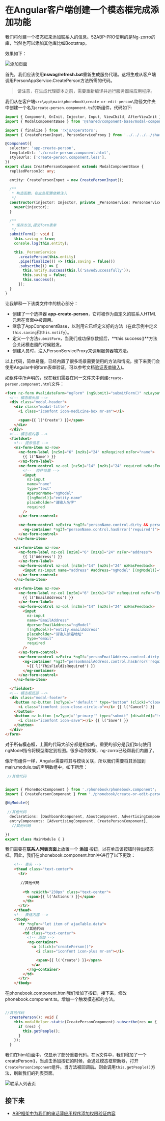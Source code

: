 # 在Angular客户端创建一个模态框完成添加功能

我们将创建一个模态框来添加联系人的信息。52ABP-PRO使用的是Ng-zorro的库，当然也可以添加其他库比如Bootstrap。

效果如下：


![添加页面](images/11.1.png)


首先，我们应该使用**nswag/refresh.bat**重新生成服务代理。这将生成从客户端调用PersonAppService.CreatePerson方法所需的代码。

> 请注意，在生成代理脚本之前，需要重新编译并运行服务器端应用程序。


我们从在客户端`src\app\main\phonebook\create-or-edit-person\`路径文件夹中创建一个名为`create-person.component.ts`的新组件，代码如下:



```typescript
import { Component, OnInit, Injector, Input, ViewChild, AfterViewInit } from '@angular/core';
import { ModalComponentBase } from '@shared/component-base/modal-component-base';

import { finalize } from 'rxjs/operators';
import { CreatePersonInput, PersonServiceProxy } from '../../../../shared/service-proxies/service-proxies';

@Component({
  selector: 'app-create-person',
  templateUrl: './create-person.component.html',
  styleUrls: ['create-person.component.less'],
})
export class CreatePersonComponent extends ModalComponentBase {
  repliedPersonId: any;

  entity: CreatePersonInput = new CreatePersonInput();

  /**
   * 构造函数，在此处配置依赖注入
   */
  constructor(injector: Injector, private _PersonService: PersonServiceProxy) {
    super(injector);
  }

  /**
   * 保存方法,提交form表单
   */
  submitForm(): void {
    this.saving = true;
    console.log(this.entity);

    this._PersonService
      .createPerson(this.entity)
      .pipe(finalize(() => (this.saving = false)))
      .subscribe(() => {
        this.notify.success(this.l('SavedSuccessfully'));
        this.saving = false;
        this.success();
      });
  }
}

```

让我解释一下该类文件中的核心部分：

- 创建了一个选择器 **app-create-person**，它将被作为自定义的联系人HTML元素在页面中被调用。
- 继承了AppComponentBase，以利用它已经定义好的方法（在此示例中定义`this.saving`和`this.notify`）。
- 定义一个方法`submitForm`，当我们成功保存数据后，**this.success()**方法会关闭模态窗的时候触发。
- 创建人员时，注入PersonServiceProxy来调用服务器端方法。

以上代码，简单易懂，已经内置了很多场景需要使用的方法和情况。接下来我们会使用Angular中的form表单验证，可以参考文档[验证表单输入](https://angular.cn/guide/form-validation))。
 


如组件中所声明的，现在我们需要在同一文件夹中创建`create-person.component.html`文件：
  

```html
<form nz-form #validateForm="ngForm" (ngSubmit)="submitForm()" nzLayout="horizontal" autocomplete="off">
  <!-- 模态框头部 -->
  <div class="modal-header">
    <div class="modal-title">
      <i class="iconfont icon-medicine-box mr-sm"></i>

      <span>{{ l('Create') }}</span>
    </div>
  </div>
  <!-- 模态框内容 -->
  <fieldset>
    <!-- 提示信息 -->
    <nz-form-item nz-row>
      <nz-form-label [nzSm]="6" [nzXs]="24" nzRequired nzFor="name">
        {{ l('Name') }}
      </nz-form-label>
      <nz-form-control nz-col [nzSm]="14" [nzXs]="24" required nzHasFeedback>
        <!--  控件位置 -->
        <input
          nz-input
          name="name"
          type="text"
          #personName="ngModel"
          [(ngModel)]="entity.name"
          placeholder="请输入名字"
          required
        />
      </nz-form-control>

      <nz-form-control nzExtra *ngIf="personName.control.dirty && personName.control.errors">
        <ng-container *ngIf="personName.control.hasError('required')">{{ l('ThisFieldIsRequired') }} </ng-container>
      </nz-form-control>
    </nz-form-item>

    <nz-form-item nz-row>
      <nz-form-label nz-col [nzSm]="6" [nzXs]="24" nzFor="address">
        {{ l('Address') }}
      </nz-form-label>
      <nz-form-control nz-col [nzSm]="14" [nzXs]="24" nzHasFeedback>
        <input nz-input name="address" #address="ngModel" [(ngModel)]="entity.address" placeholder="请输入地址" />
      </nz-form-control>
    </nz-form-item>

    <nz-form-item nz-row>
      <nz-form-label nz-col [nzSm]="6" [nzXs]="24" nzRequired nzFor="EmailAddress">
        {{ l('EmailAddress') }}
      </nz-form-label>
      <nz-form-control nz-col [nzSm]="14" [nzXs]="24" nzHasFeedback>
        <input
          nz-input
          name="EmailAddress"
          #personEmailAddress="ngModel"
          [(ngModel)]="entity.emailAddress"
          placeholder="请输入邮箱地址"
          type="email"
          required
        />
      </nz-form-control>
      <nz-form-control nzExtra *ngIf="personEmailAddress.control.dirty && personEmailAddress.control.errors">
        <ng-container *ngIf="personEmailAddress.control.hasError('required')"
          >{{ l('ThisFieldIsRequired') }}
        </ng-container>
      </nz-form-control>
    </nz-form-item>

  </fieldset>
  <!-- 模态框底部 -->
  <div class="modal-footer">
    <button nz-button [nzType]="'default'" type="button" (click)="close()">
      <i class="iconfont icon-close-circle-o"></i> {{ l('Cancel') }}
    </button>
    <button nz-button [nzType]="'primary'" type="submit" [disabled]="!validateForm.form.valid" [nzLoading]="saving">
      <i class="iconfont icon-save"></i> {{ l('Save') }}
    </button>
  </div>
</form>

```

对于所有模态框，上面的代码大部分都是相似的。重要的部分是我们如何使用ngModel指令将模型绑定到视图。很多动作效果，ng-zorro已经帮我们内置了。

像所有组件一样，Angular需要将其与模块关联，所以我们需要将其添加到main.module.ts的声明数组中，如下所示：


```typescript
 //其他代码


import { PhoneBookComponent } from './phonebook/phonebook.component';
import { CreatePersonComponent } from './phonebook/create-or-edit-person/create-person.component';

@NgModule({
 
 //其他代码
  declarations: [DashboardComponent, AboutComponent, AdvertisingComponent, PhoneBookComponent, CreatePersonComponent],
  entryComponents: [AdvertisingComponent, CreatePersonComponent],
   //其他代码

})
export class MainModule { }

```

我们需要在**联系人列表页面**上放置一个 **添加** 按钮，以在单击该按钮时弹出模态框。因此，我们在phonebook.component.html中进行了以下更改：

```html
    <!-- 表头 -->
    <thead class="text-center">
      <tr>
       
       //其他代码
       
        <th nzWidth="230px" class="text-center">
          <span>{{ l('Actions') }}</span>
        </th>
      </tr>
    </thead>
    <!-- 表格内容 -->
    <tbody>
      <tr *ngFor="let item of ajaxTable.data">
         //其他代码
        <td class="text-center">
          <!-- 添加 -->
          <ng-container>
            <a (click)="createPerson()">
              <i class="iconfont icon-plus mr-sm"></i>

              <span>{{ l('Create') }}</span>
            </a>
          </ng-container>
        </td>
      </tr>
    </tbody>
```


在phonebook.component.html我们增加了按钮，接下来，修改phonebook.component.ts。增加一个触发模态框的方法。
```ts

//其他代码
  createPerson(): void {
    this.modalHelper.static(CreatePersonComponent).subscribe(res => {
      if (res) {
        this.getPeople();
      }
    });
  }
```


我们在html页面中，仅显示了部分重要代码。在ts文件中，我们增加了一个createPerson()，当点击添加按钮的时候，会通过模态框帮助器，打开`CreatePersonComponent`组件。当方法被回调后。则会调用`this.getPeople()`方法，刷新我们的列表页面。
 



![联系人列表页](images/11.2.png)



## 接下来

- [ABP框架中为我们的电话薄应用程序添加权限验证内容](12.Authorization-PhoneBook.md)